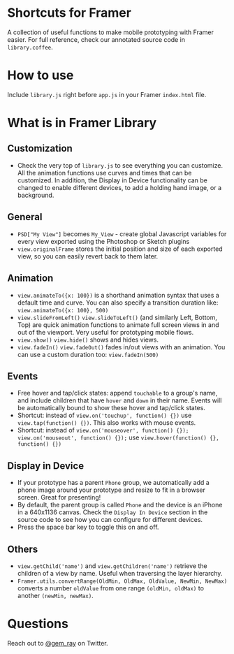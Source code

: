 # Shortcuts for Framer

A collection of useful functions to make mobile prototyping with Framer easier.  For full reference, check our annotated source code in `library.coffee`.

# How to use

Include `library.js` right before `app.js` in your Framer `index.html` file.

# What is in Framer Library

## Customization
* Check the very top of `library.js` to see everything you can customize. All the animation functions use curves and times that can be customized. In addition, the Display in Device functionality can be changed to enable different devices, to add a holding hand image, or a background.

## General
* `PSD["My View"]` becomes `My_View` - create global Javascript variables for every view exported using the Photoshop or Sketch plugins
* `view.originalFrame` stores the initial position and size of each exported view, so you can easily revert back to them later.

## Animation
* `view.animateTo({x: 100})` is a shorthand animation syntax that uses a default time and curve. You can also specify a transition duration like: `view.animateTo({x: 100}, 500)`
* `view.slideFromLeft()` `view.slideToLeft()` (and similarly Left, Bottom, Top) are quick animation functions to animate full screen views in and out of the viewport. Very useful for prototyping mobile flows.
* `view.show()` `view.hide()` shows and hides views.
* `view.fadeIn()` `view.fadeOut()` fades in/out views with an animation. You can use a custom duration too: `view.fadeIn(500)`

## Events
* Free hover and tap/click states: append `touchable` to a group's name, and include children that have `hover` and `down` in their name. Events will be automatically bound to show these hover and tap/click states.
* Shortcut: instead of `view.on('touchup', function() {})` use `view.tap(function() {})`. This also works with mouse events.
* Shortcut: instead of `view.on('mouseover', function() {}); view.on('mouseout', function() {});` use `view.hover(function() {}, function() {})`

## Display in Device
* If your prototype has a parent `Phone` group, we automatically add a phone image around your prototype and resize to fit in a browser screen. Great for presenting!
* By default, the parent group is called `Phone` and the device is an iPhone in a 640x1136 canvas. Check the `Display In Device` section in the source code to see how you can configure for different devices. 
* Press the space bar key to toggle this on and off.

## Others
* `view.getChild('name')` and `view.getChildren('name')` retrieve the children of a view by name. Useful when traversing the layer hierarchy.
* `Framer.utils.convertRange(OldMin, OldMax, OldValue, NewMin, NewMax)` converts a number `oldValue` from one range `(oldMin, oldMax)` to another `(newMin, newMax)`.

# Questions

Reach out to [@gem_ray](https://twitter.com/gem_ray) on Twitter.